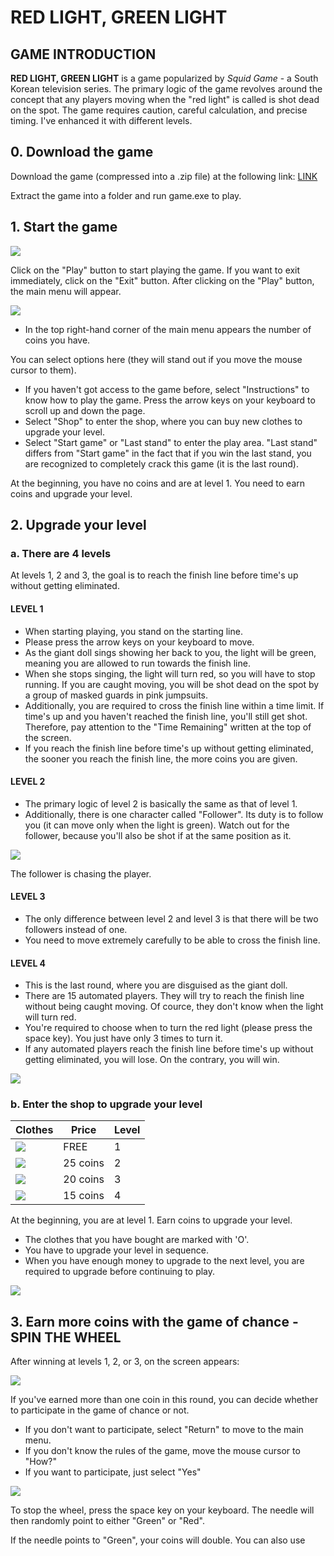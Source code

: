 # RED LIGHT, GREEN LIGHT

## GAME INTRODUCTION
**RED LIGHT, GREEN LIGHT** is a game popularized by *Squid Game* - a South Korean television series. 
The primary logic of the game revolves around the concept that any players moving when the "red light" is called is shot dead on the spot. 
The game requires caution, careful calculation, and precise timing. I've enhanced it with different levels. 

## 0. Download the game
Download the game (compressed into a .zip file) at the following link: [LINK](https://github.com/Ducdung005bn/Red-or-green/releases/tag/releases)

Extract the game into a folder and run game.exe to play.

## 1. Start the game
![](https://github.com/Ducdung005bn/Red-or-green/blob/master/Screenshot%202024-04-26%20011413.png?raw=true)

Click on the "Play" button to start playing the game. If you want to exit immediately, click on the "Exit" button.
After clicking on the "Play" button, the main menu will appear.

![](https://github.com/Ducdung005bn/Picture/blob/main/Screenshot%202024-04-26%20131019.png?raw=true)

+ In the top right-hand corner of the main menu appears the number of coins you have.
  
You can select options here (they will stand out if you move the mouse cursor to them). 

+ If you haven't got access to the game before, select "Instructions" to know how to play the game. Press the arrow keys on your keyboard to scroll up and down the page. 
+ Select "Shop" to enter the shop, where you can buy new clothes to upgrade your level.
+ Select "Start game" or "Last stand" to enter the play area. "Last stand" differs from "Start game" in the fact that if you win the last stand, you are recognized to completely crack this game (it is the last round). 

At the beginning, you have no coins and are at level 1. You need to earn coins and upgrade your level.

## 2. Upgrade your level
### a. There are 4 levels
At levels 1, 2 and 3, the goal is to reach the finish line before time's up without getting eliminated.

#### LEVEL 1
+ When starting playing, you stand on the starting line. 
+ Please press the arrow keys on your keyboard to move. 
+ As the giant doll sings showing her back to you, the light will be green, meaning you are allowed to run towards the finish line. 
+ When she stops singing, the light will turn red, so you will have to stop running. If you are caught moving, you will be shot dead on the spot by a group of masked guards in pink jumpsuits. 
+ Additionally, you are required to cross the finish line within a time limit. If time's up and you haven't reached the finish line, you'll still get shot. Therefore, pay attention to the "Time Remaining" written at the top of the screen.
+ If you reach the finish line before time's up without getting eliminated, the sooner you reach the finish line, the more coins you are given.

#### LEVEL 2
+ The primary logic of level 2 is basically the same as that of level 1.
+ Additionally, there is one character called "Follower". Its duty is to follow you (it can move only when the light is green). Watch out for the follower, because you'll also be shot if at the same position as it.

![](https://github.com/Ducdung005bn/Picture/blob/main/Screenshot%202024-04-26%20182557.png?raw=true) 

The follower is chasing the player.

#### LEVEL 3
+ The only difference between level 2 and level 3 is that there will be two followers instead of one.
+ You need to move extremely carefully to be able to cross the finish line. 

#### LEVEL 4
+ This is the last round, where you are disguised as the giant doll.
+ There are 15 automated players. They will try to reach the finish line without being caught moving. Of cource, they don't know when the light will turn red.
+ You're required to choose when to turn the red light (please press the space key). You just have only 3 times to turn it.
+ If any automated players reach the finish line before time's up without getting eliminated, you will lose. On the contrary, you will win.

![](https://github.com/Ducdung005bn/Picture/blob/main/Screenshot%202024-04-26%20183206.png?raw=true)

### b. Enter the shop to upgrade your level
|Clothes|Price|Level|
| --- | --- | --- |
|![](https://github.com/Ducdung005bn/Picture/blob/main/New%20folder/man.png?raw=true) | FREE | 1 |
|![](https://github.com/Ducdung005bn/Picture/blob/main/New%20folder/worker.png?raw=true)| 25 coins | 2 |
|![](https://github.com/Ducdung005bn/Picture/blob/main/New%20folder/businessman.png?raw=true) | 20 coins | 3 |
|![](https://github.com/Ducdung005bn/Picture/blob/main/New%20folder/doll.png?raw=true) | 15 coins | 4 |

At the beginning, you are at level 1. Earn coins to upgrade your level. 
+ The clothes that you have bought are marked with 'O'.
+ You have to upgrade your level  in sequence.
+ When you have enough money to upgrade to the next level, you are required to upgrade before continuing to play. 

![](https://github.com/Ducdung005bn/Picture/blob/main/Screenshot%202024-04-26%20183811.png?raw=true)

## 3. Earn more coins with the game of chance - SPIN THE WHEEL
After winning at levels 1, 2, or 3, on the screen appears:
  
  ![](https://github.com/Ducdung005bn/Picture/blob/main/New%20folder/Screenshot%202024-04-26%20190210.png?raw=true)

If you've earned more than one coin in this round, you can decide whether to participate in the game of chance or not.
  + If you don't want to participate, select "Return" to move to the main menu.
  + If you don't know the rules of the game, move the mouse cursor to "How?"
  + If you want to participate, just select "Yes"

![](https://github.com/Ducdung005bn/Picture/blob/main/SDL_app%202024-04-26%2020-15-41%20(1).gif)

To stop the wheel, press the space key on your keyboard. The needle will then randomly point to either "Green" or "Red".

If the needle points to "Green", your coins will double. You can also use 
  





















 

